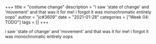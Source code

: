 +++
title = "costume change"
description = "i saw 'state of change' and 'movement' and that was it for me! i forgot it was monochromatic entirely oops"
author = "jc#3609"
date = "2021-01-28"
categories = ["Week 04: TODO"]
tags = []
+++

i saw 'state of change' and 'movement' and that was it for me! i forgot it was monochromatic entirely oops
